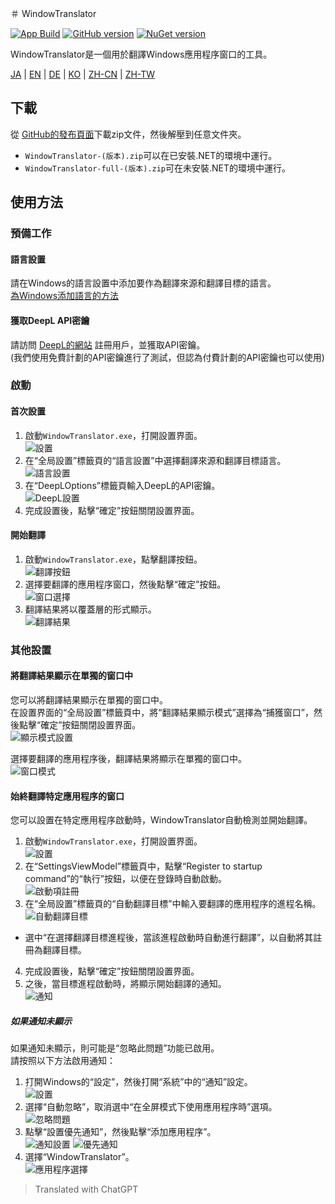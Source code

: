 ＃ WindowTranslator

[![App Build](https://github.com/Freeesia/WindowTranslator/actions/workflows/dotnet-desktop.yml/badge.svg)](https://github.com/Freeesia/WindowTranslator/actions/workflows/dotnet-desktop.yml)
[![GitHub version](https://badge.fury.io/gh/Freeesia%2FWindowTranslator.svg)](https://badge.fury.io/gh/Freeesia%2FWindowTranslator)
[![NuGet version](https://badge.fury.io/nu/WindowTranslator.Abstractions.svg)](https://badge.fury.io/nu/WindowTranslator.Abstractions)

WindowTranslator是一個用於翻譯Windows應用程序窗口的工具。

[JA](README.md) | [EN](./README.en.md) | [DE](./README.de.md) | [KO](./README.ko.md) | [ZH-CN](./README.zh-cn.md) | [ZH-TW](./README.zh-tw.md)

## 下載

從 [GitHub的發布頁面](https://github.com/Freeesia/WindowTranslator/releases/latest)下載zip文件，然後解壓到任意文件夾。

* `WindowTranslator-(版本).zip`可以在已安裝.NET的環境中運行。
* `WindowTranslator-full-(版本).zip`可在未安裝.NET的環境中運行。

## 使用方法

### 預備工作

#### 語言設置

請在Windows的語言設置中添加要作為翻譯來源和翻譯目標的語言。   
[為Windows添加語言的方法](https://support.microsoft.com/zh-tw/windows/windows-%E8%AA%9E%E8%A8%80%E5%A5%97%E4%BB%B6-a5094319-a92d-18de-5b53-1cfc697cfca8)

#### 獲取DeepL API密鑰

請訪問 [DeepL的網站](https://www.deepl.com/zh/pro-api) 註冊用戶，並獲取API密鑰。  
(我們使用免費計劃的API密鑰進行了測試，但認為付費計劃的API密鑰也可以使用)

### 啟動

#### 首次設置

1. 啟動`WindowTranslator.exe`，打開設置界面。   
  ![設置](images/settings.png)
2. 在“全局設置”標籤頁的“語言設置”中選擇翻譯來源和翻譯目標語言。   
  ![語言設置](images/language.png)
3. 在“DeepLOptions”標籤頁輸入DeepL的API密鑰。   
  ![DeepL設置](images/deepl.png)
4. 完成設置後，點擊“確定”按鈕關閉設置界面。

#### 開始翻譯

1. 啟動`WindowTranslator.exe`，點擊翻譯按鈕。   
  ![翻譯按鈕](images/translate.png)
2. 選擇要翻譯的應用程序窗口，然後點擊“確定”按鈕。   
  ![窗口選擇](images/select.png)
3. 翻譯結果將以覆蓋層的形式顯示。   
  ![翻譯結果](images/result.png)

### 其他設置

#### 將翻譯結果顯示在單獨的窗口中

您可以將翻譯結果顯示在單獨的窗口中。  
在設置界面的“全局設置”標籤頁中，將“翻譯結果顯示模式”選擇為“捕獲窗口”，然後點擊“確定”按鈕關閉設置界面。  
![顯示模式設置](images/settings_window.png)

選擇要翻譯的應用程序後，翻譯結果將顯示在單獨的窗口中。  
![窗口模式](images/window_mode.png)

#### 始終翻譯特定應用程序的窗口

您可以設置在特定應用程序啟動時，WindowTranslator自動檢測並開始翻譯。

1. 啟動`WindowTranslator.exe`，打開設置界面。   
  ![設置](images/settings.png)
2. 在“SettingsViewModel”標籤頁中，點擊“Register to startup command”的“執行”按鈕，以便在登錄時自動啟動。   
  ![啟動項註冊](images/startup.png)
3. 在“全局設置”標籤頁的“自動翻譯目標”中輸入要翻譯的應用程序的進程名稱。   
  ![自動翻譯目標](images/always_translate.png)
  * 選中“在選擇翻譯目標進程後，當該進程啟動時自動進行翻譯”，以自動將其註冊為翻譯目標。
4. 完成設置後，點擊“確定”按鈕關閉設置界面。
5. 之後，當目標進程啟動時，將顯示開始翻譯的通知。   
  ![通知](images/notify.png)

##### 如果通知未顯示

如果通知未顯示，則可能是“忽略此問題”功能已啟用。  
請按照以下方法啟用通知：

1. 打開Windows的“設定”，然後打開“系統”中的“通知”設定。  
 ![設置](images/win_settings.png)
2. 選擇“自動忽略”，取消選中“在全屏模式下使用應用程序時”選項。   
  ![忽略問題](images/full.png)
3. 點擊“設置優先通知”，然後點擊“添加應用程序”。   
 ![通知設置](images/notification.png)
 ![優先通知](images/priority.png)
4. 選擇“WindowTranslator”。   
  ![應用程序選擇](images/select_app.png)

> Translated with ChatGPT